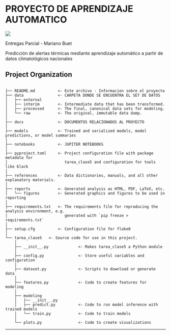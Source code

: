 # PROYECTO DE APRENDIZAJE AUTOMATICO 

<a target="_blank" href="https://cookiecutter-data-science.drivendata.org/">
    <img src="https://img.shields.io/badge/CCDS-Project%20template-328F97?logo=cookiecutter" />
</a>

Entregas Parcial - Mariano Buet

Predicción de alertas térmicas mediante aprendizaje automático a partir de datos climatológicos nacionales

## Project Organization

```

├── README.md          <- Este archivo - Informacion sobre el proyecto
├── data               <- CARPETA DONDE SE ENCUENTRA EL SET DE DATOS
│   ├── external       
│   ├── interim        <- Intermediate data that has been transformed.
│   ├── processed      <- The final, canonical data sets for modeling.
│   └── raw            <- The original, immutable data dump.
│
├── docs               <- DOCUMENTOS RELACIONADOS AL PROYECTO
│
├── models             <- Trained and serialized models, model predictions, or model summaries
│
├── notebooks          <- JUPITER NOTEBOOKS
│
├── pyproject.toml     <- Project configuration file with package metadata for 
│                         tarea_clase5 and configuration for tools like black
│
├── references         <- Data dictionaries, manuals, and all other explanatory materials.
│
├── reports            <- Generated analysis as HTML, PDF, LaTeX, etc.
│   └── figures        <- Generated graphics and figures to be used in reporting
│
├── requirements.txt   <- The requirements file for reproducing the analysis environment, e.g.
│                         generated with `pip freeze > requirements.txt`
│
├── setup.cfg          <- Configuration file for flake8
│
└── tarea_clase5   <- Source code for use in this project.
    │
    ├── __init__.py             <- Makes tarea_clase5 a Python module
    │
    ├── config.py               <- Store useful variables and configuration
    │
    ├── dataset.py              <- Scripts to download or generate data
    │
    ├── features.py             <- Code to create features for modeling
    │
    ├── modeling                
    │   ├── __init__.py 
    │   ├── predict.py          <- Code to run model inference with trained models          
    │   └── train.py            <- Code to train models
    │
    └── plots.py                <- Code to create visualizations
```

--------


